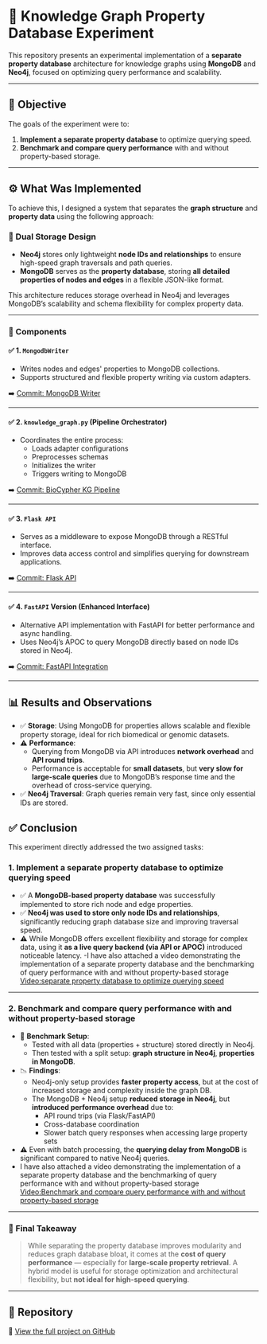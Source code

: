 # 🚀 Knowledge Graph Property Database Experiment

This repository presents an experimental implementation of a **separate property database** architecture for knowledge graphs using **MongoDB** and **Neo4j**, focused on optimizing query performance and scalability.

---

## 🎯 Objective

The goals of the experiment were to:

1. **Implement a separate property database** to optimize querying speed.
2. **Benchmark and compare query performance** with and without property-based storage.

---

## ⚙️ What Was Implemented

To achieve this, I designed a system that separates the **graph structure** and **property data** using the following approach:

### 🔁 Dual Storage Design

- **Neo4j** stores only lightweight **node IDs and relationships** to ensure high-speed graph traversals and path queries.
- **MongoDB** serves as the **property database**, storing **all detailed properties of nodes and edges** in a flexible JSON-like format.

This architecture reduces storage overhead in Neo4j and leverages MongoDB’s scalability and schema flexibility for complex property data.

---

### 🧱 Components

#### ✅ 1. `MongodbWriter`
- Writes nodes and edges' properties to MongoDB collections.
- Supports structured and flexible property writing via custom adapters.

➡️ [Commit: MongoDB Writer](https://github.com/Abdu1964/biocypher-kg/commit/c89278a40c437da9c414e0b56f555e9ff7034b0c)

---

#### ✅ 2. `knowledge_graph.py` (Pipeline Orchestrator)
- Coordinates the entire process:
  - Loads adapter configurations
  - Preprocesses schemas
  - Initializes the writer
  - Triggers writing to MongoDB

➡️ [Commit: BioCypher KG Pipeline](https://github.com/Abdu1964/biocypher-kg/commit/b3a89bceed9f27475fb5b2b392fb3ce695b6a467)

---

#### ✅ 3. `Flask API`
- Serves as a middleware to expose MongoDB through a RESTful interface.
- Improves data access control and simplifies querying for downstream applications.

➡️ [Commit: Flask API](https://github.com/Abdu1964/biocypher-kg/commit/2e8a5f1e3c9552137a9cb7ca0f923d7fb1732f30)

---

#### ✅ 4. `FastAPI` Version (Enhanced Interface)
- Alternative API implementation with FastAPI for better performance and async handling.
- Uses Neo4j’s APOC to query MongoDB directly based on node IDs stored in Neo4j.

➡️ [Commit: FastAPI Integration](https://github.com/Abdu1964/biocypher-kg/commit/4f22d029e2ab2c003f76d8d50f0ba8547e0f4c92)

---

## 📊 Results and Observations

- ✅ **Storage**: Using MongoDB for properties allows scalable and flexible property storage, ideal for rich biomedical or genomic datasets.
- ⚠️ **Performance**:
  - Querying from MongoDB via API introduces **network overhead** and **API round trips**.
  - Performance is acceptable for **small datasets**, but **very slow for large-scale queries** due to MongoDB’s response time and the overhead of cross-service querying.
- ✅ **Neo4j Traversal**: Graph queries remain very fast, since only essential IDs are stored.

## ✅ Conclusion

This experiment directly addressed the two assigned tasks:

### **1. Implement a separate property database to optimize querying speed**

- ✅ A **MongoDB-based property database** was successfully implemented to store rich node and edge properties.
- ✅ **Neo4j was used to store only node IDs and relationships**, significantly reducing graph database size and improving traversal speed.
- ⚠️ While MongoDB offers excellent flexibility and storage for complex data, using it **as a live query backend (via API or APOC)** introduced noticeable latency.
-I have also attached a video demonstrating the implementation of a separate property database and the benchmarking of query performance with and without property-based storage [Video:separate property database to optimize querying speed](https://drive.google.com/drive/folders/1T0aMPfy9cuqJYceSLK4v7jDAUdRHaHPx)

---

### **2. Benchmark and compare query performance with and without property-based storage**

- 🧪 **Benchmark Setup**:
  - Tested with all data (properties + structure) stored directly in Neo4j.
  - Then tested with a split setup: **graph structure in Neo4j**, **properties in MongoDB**.
- 📉 **Findings**:
  - Neo4j-only setup provides **faster property access**, but at the cost of increased storage and complexity inside the graph DB.
  - The MongoDB + Neo4j setup **reduced storage in Neo4j**, but **introduced performance overhead** due to:
    - API round trips (via Flask/FastAPI)
    - Cross-database coordination
    - Slower batch query responses when accessing large property sets
- ⚠️ Even with batch processing, the **querying delay from MongoDB** is significant compared to native Neo4j queries.
- I have also attached a video demonstrating the implementation of a separate property database and the benchmarking of query performance with and without property-based storage [Video:Benchmark and compare query performance with and without property-based storage](https://drive.google.com/drive/folders/1T0aMPfy9cuqJYceSLK4v7jDAUdRHaHPx)

---

### 🧠 Final Takeaway

> While separating the property database improves modularity and reduces graph database bloat, it comes at the **cost of query performance** — especially for **large-scale property retrieval**. A hybrid model is useful for storage optimization and architectural flexibility, but **not ideal for high-speed querying**.

---

## 📌 Repository

🔗 [View the full project on GitHub](https://github.com/Abdu1964/biocypher-kg/commits/Storage_Query_Optimization/)
